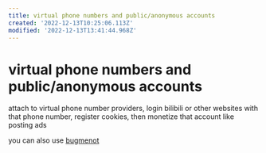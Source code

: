 ```yaml
---
title: virtual phone numbers and public/anonymous accounts
created: '2022-12-13T10:25:06.113Z'
modified: '2022-12-13T13:41:44.968Z'
---
```


# virtual phone numbers and public/anonymous accounts

attach to virtual phone number providers, login bilibili or other websites with that phone number, register cookies, then monetize that account like posting ads

you can also use [bugmenot](https://bugmenot.com)
